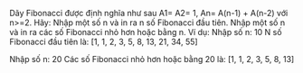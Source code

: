 Dãy Fibonacci được định nghĩa như sau
A1= A2= 1, An= A(n-1) + A(n-2) với n>=2.
Hãy:
Nhập một số n và in ra n số Fibonacci đầu tiên.
Nhập một số n và in ra các số Fibonacci nhỏ hơn hoặc bằng n.
Ví dụ:
Nhập số n: 10
N số Fibonacci đầu tiên là: [1, 1, 2, 3, 5, 8, 13, 21, 34, 55]

Nhập số n: 20
Các số Fibonacci nhỏ hơn hoặc bằng 20 là: [1, 1, 2, 3, 5, 8, 13]
